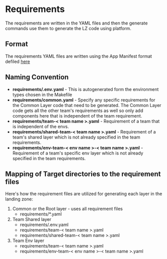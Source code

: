 # Requirements

The requirements are written in the YAML files and then the generate commands use them to generate the LZ code using platform.

## Format

The requirements YAML files are written using the App Manifest format defiled [here](../../../src/pkg/metadata/app/readme.md)

## Naming Convention

- **requirements/.env.yaml** - This is autogenerated form the environment types chosen in the Makefile
- **requirements/common.yaml** - Specify any specific requirements for the Common Layer code that need to be generated. The Common Layer code gets all the other team's requirements as well so only add components here that is independent of the team requirement.
- **requirements/team-< team name >.yaml** - Requirement of a team that is independent of the envs.
- **requirements/shared-team-< team name >.yaml** - Requirement of a team's shared layer which is not already specified in the team requirements.
- **requirements/env-team-< env name >-< team name >.yaml** - Requirement of a team's specific env layer which is not already specified in the team requirements.

## Mapping of Target directories to the requirement files

Here's how the requirement files are utilized for generating each layer in the landing zone:

1. Common or the Root layer - uses all requirement files
   - requirements/*.yaml
2. Team Shared layer
   - requirements/.env.yaml
   - requirements/team-< team name >.yaml
   - requirements/shared-team-< team name >.yaml
3. Team Env layer
   - requirements/team-< team name >.yaml
   - requirements/env-team-< env name >-< team name >.yaml
